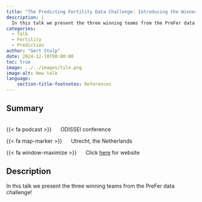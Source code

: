 ```yaml
---
title: "The Predicting Fertility Data Challenge: Introducing the Winners"
description: |
  In this talk we present the three winning teams from the PreFer data challenge!
categories:
  - Talk
  - Fertility
  - Prediction
author: "Gert Stulp"
date: 2024-12-10T00:00:00
toc: true
image: ../../images/tile.png
image-alt: New talk
language: 
    section-title-footnotes: References
---
```



## Summary 
<br>
{{< fa podcast >}} &nbsp;&nbsp;&nbsp;&nbsp; ODISSEI conference

{{< fa map-marker >}} &nbsp;&nbsp;&nbsp;&nbsp; Utrecht, the Netherlands

{{< fa window-maximize >}} &nbsp;&nbsp;&nbsp;&nbsp; Click [here](https://odissei-data.nl/event/odissei-conference-2024/) for website



## Description

In this talk we present the three winning teams from the PreFer data challenge!